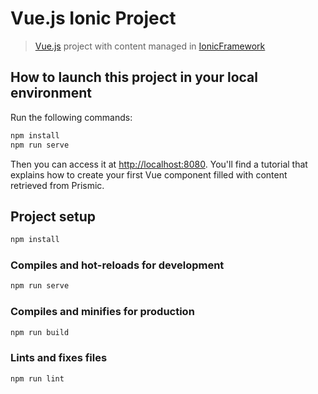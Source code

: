# Vue.js Ionic Project

> [Vue.js](https://vuejs.org) project with content managed in [IonicFramework](https://ionicframework.com)

## How to launch this project in your local environment

Run the following commands:

``` bash
npm install
npm run serve
```

Then you can access it at [http://localhost:8080](http://localhost:8080).
You'll find a tutorial that explains how to create your first Vue component filled with content retrieved from Prismic.


## Project setup
``` bash
npm install
```

### Compiles and hot-reloads for development
``` bash
npm run serve
```

### Compiles and minifies for production
``` bash
npm run build
```

### Lints and fixes files
``` bash
npm run lint
```
